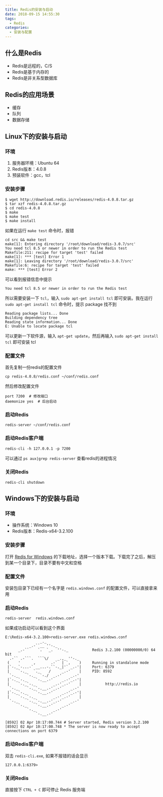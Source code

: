 ```yaml
---
title: Redis的安装与启动
date: 2018-09-15 14:55:30
tags:
  - Redis
categories:
  - 安装与配置
---
```


## 什么是Redis

* Redis是远程的，C/S
* Redis是基于内存的
* Redis是非关系型数据库

## Redis的应用场景

* 缓存
* 队列
* 数据存储

## Linux下的安装与启动

### 环境

1. 服务器环境：Ubuntu 64
2. Redis版本：4.0.8
3. 预装软件：gcc，tcl

<!-- more -->

### 安装步骤

```
$ wget http://download.redis.io/releases/redis-4.0.8.tar.gz
$ tar xzf redis-4.0.8.tar.gz
$ cd redis-4.0.8
$ make
$ make test
$ make install
```

如果在运行 `make test` 命令时，报错

```
cd src && make test
make[1]: Entering directory '/root/download/redis-3.0.7/src'
You need tcl 8.5 or newer in order to run the Redis test
Makefile:211: recipe for target 'test' failed
make[1]: *** [test] Error 1
make[1]: Leaving directory '/root/download/redis-3.0.7/src'
Makefile:6: recipe for target 'test' failed
make: *** [test] Error 2
```

可以看到报错信息中提示

```
You need tcl 8.5 or newer in order to run the Redis test
```

所以需要安装一下 `tcl`，输入 `sudo apt-get install tcl` 即可安装。我在运行 `sudo apt-get install tcl` 命令时，提示 package 找不到

```
Reading package lists... Done
Building dependency tree       
Reading state information... Done
E: Unable to locate package tcl
```

可以更新一下软件源，输入 `apt-get update`，然后再输入 `sudo apt-get install tcl` 即可安装 tcl

### 配置文件

首先复制一份redis的配置文件

```
cp redis-4.0.8/redis.conf ~/conf/redis.conf
```

然后修改配置文件

```
port 7200  # 修改端口
daemonize yes  # 后台启动
```

### 启动Redis

```
redis-server ~/conf/redis.conf
```

### 启动Redis客户端

```
redis-cli -h 127.0.0.1 -p 7200
```

可以通过 `ps aux|grep redis-server` 查看redis的进程情况

### 关闭Redis

```
redis-cli shutdown
```

## Windows下的安装与启动

### 环境

- 操作系统：Windows 10
- Redis版本：Redis-x64-3.2.100

### 安装步骤

打开 [Redis for Windows](https://github.com/MicrosoftArchive/redis/releases) 的下载地址，选择一个版本下载。下载完了之后，解压到某一个目录下，目录不要有中文和空格

### 配置文件

安装包目录下已经有一个名字是 `redis.windows.conf` 的配置文件，可以直接拿来用

### 启动Redis

```
redis-server  redis.windows.conf
```

如果成功启动可以看到这个界面

```
E:\Redis-x64-3.2.100>redis-server.exe redis.windows.conf
                _._
           _.-``__ ''-._
      _.-``    `.  `_.  ''-._           Redis 3.2.100 (00000000/0) 64 bit
  .-`` .-```.  ```\/    _.,_ ''-._
 (    '      ,       .-`  | `,    )     Running in standalone mode
 |`-._`-...-` __...-.``-._|'` _.-'|     Port: 6379
 |    `-._   `._    /     _.-'    |     PID: 8592
  `-._    `-._  `-./  _.-'    _.-'
 |`-._`-._    `-.__.-'    _.-'_.-'|
 |    `-._`-._        _.-'_.-'    |           http://redis.io
  `-._    `-._`-.__.-'_.-'    _.-'
 |`-._`-._    `-.__.-'    _.-'_.-'|
 |    `-._`-._        _.-'_.-'    |
  `-._    `-._`-.__.-'_.-'    _.-'
      `-._    `-.__.-'    _.-'
          `-._        _.-'
              `-.__.-'

[8592] 02 Apr 10:17:00.744 # Server started, Redis version 3.2.100
[8592] 02 Apr 10:17:00.748 * The server is now ready to accept connections on port 6379
```

### 启动Redis客户端

双击 `redis-cli.exe`, 如果不报错的话会显示

```
127.0.0.1:6379>
```

### 关闭Redis

直接按下 `CTRL + C` 即可停止 Redis 服务端